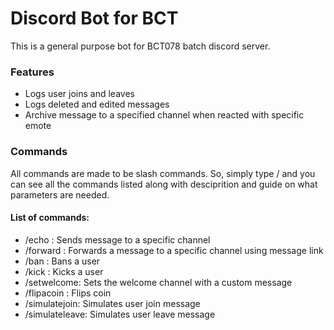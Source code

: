 # Discord Bot for BCT

This is a general purpose bot for BCT078 batch discord server.

### Features

- Logs user joins and leaves
- Logs deleted and edited messages
- Archive message to a specified channel when reacted with specific emote

### Commands

All commands are made to be slash commands. So, simply type / and you can see all the commands listed along with desciprition and guide on what parameters are needed.

#### List of commands:

- /echo : Sends message to a specific channel
- /forward : Forwards a message to a specific channel using message link
- /ban : Bans a user
- /kick : Kicks a user
- /setwelcome: Sets the welcome channel with a custom message
- /flipacoin : Flips coin
- /simulatejoin: Simulates user join message
- /simulateleave: Simulates user leave message
